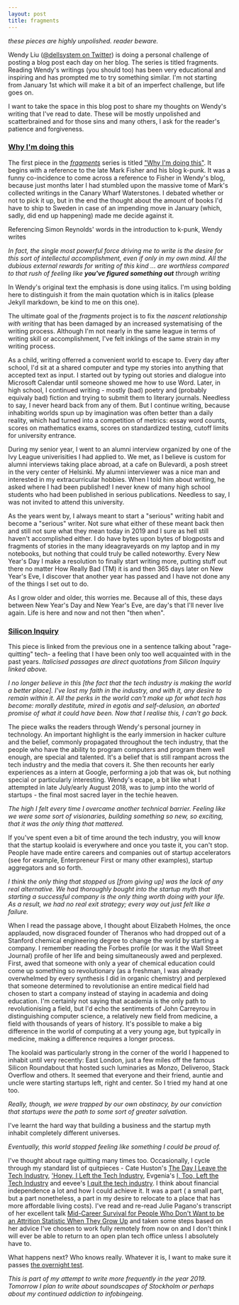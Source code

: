```yaml
---
layout: post
title: fragments
---
```


_these pieces are highly unpolished. reader beware._

Wendy Liu ([@dellsystem on Twitter](https://twitter.com/dellsystem)) is doing a personal challenge of posting a blog post each day on her blog.
The series is titled fragments. Reading Wendy's writings (you should too) has been very educational and inspiring
and has prompted me to try something similar. I'm not starting from January 1st which will make it a bit of an imperfect challenge,
but life goes on.

I want to take the space in this blog post to share my thoughts on Wendy's writing that I've read to date. 
These will be mostly unpolished and scatterbrained and for those sins and many others, I ask for the reader's
patience and forgiveness. 

### [Why I'm doing this](https://dellsystem.me/posts/fragments-1)
The first piece in the [_fragments_](https://dellsystem.me/fragments/) series is titled ["Why I'm doing this"](https://dellsystem.me/posts/fragments-1).
It begins with a reference to the late Mark Fisher and his blog k-punk. It was a funny co-incidence to come across
a reference to Fisher in Wendy's blog, because just months later I had stumbled upon the massive tome of Mark's 
collected writings in the Canary Wharf Waterstones. I debated whether or not to pick it up, but in the end
the thought about the amount of books I'd have to ship to Sweden in case of an impending move in January (which, sadly, did end up
happening) made me decide against it.

Referencing Simon Reynolds' words in the introduction to k-punk, Wendy writes

_In fact, the single most powerful force driving me to write is the desire for this sort of intellectul accomplishment, even if only in my own mind. All the dubious external rewards for writing of this kind ... are worthless compared to that rush of feeling like **you've figured something out** through writing_

In Wendy's original text the emphasis is done using italics. I'm using bolding here to distinguish it from the main quotation which is in italics (please Jekyll markdown, be kind to me on this one).

The ultimate goal of the _fragments_ project is to fix the _nascent relationship with writing_ that has been damaged by an increased systematising of the writing process. Although I'm not nearly in the same league in terms of writing skill or accomplishment, I've felt inklings of the same strain in my writing process. 

As a child, writing offerred a convenient world to escape to. Every day after school, I'd sit at a shared computer and type my stories into anything that accepted text as input. I started out by typing out stories and dialogue into Microsoft Calendar until someone showed me how to use Word. Later, in high school, I continued writing - mostly (bad) poetry and (probably equivaly bad) fiction and trying to submit them to literary journals. Needless to say, I never heard back from any of them. But I continue writing, because inhabiting worlds spun up by imagination was often better than a daily reality, which had turned into a competition of metrics: essay word counts, scores on mathematics exams, scores on standardized testing, cutoff limits for university entrance. 

During my senior year, I went to an alumni interview organized by one of the Ivy League univerisities I had applied to. We met, as I believe is custom for alumni interviews taking place abroad, at a cafe on Bulevardi, a posh street in the very center of Helsinki. My alumni interviewer was a nice man and interested in my extracurricular hobbies. When I told him about writing, he asked where I had been published! I never knew of many high school students who had been published in serious publications. Needless to say, I was not invited to attend this university.

As the years went by, I always meant to start a "serious" writing habit and become a "serious" writer. Not sure what either of these meant back then and still not sure what they mean today in 2019 and I sure as hell still haven't accomplished either. I do have bytes upon bytes of blogposts and fragments of stories in the many ideagraveyards on my laptop and in my notebooks, but nothing that could truly be called noteworthy. Every New Year's Day I make a resolution to finally start writing more, putting stuff out there no matter How Really Bad (TM) it is and then 365 days later on New Year's Eve, I discover that another year has passed and I have not done any of the things I set out to do.

As I grow older and older, this worries me. Because all of this, these days between New Year's Day and New Year's Eve, are day's that I'll never live again. Life is here and now and not then "then when". 

### [Silicon Inquiry](https://notesfrombelow.org/article/silicon-inquiry)
This piece is linked from the previous one in a sentence talking about "rage-quitting" tech- a feeling that I have been only too well acquainted with in the past years. _Italicised passages are direct quotations from Silicon Inquiry linked above._

_I no longer believe in this [the fact that the tech industry is making the world a better place]. I've lost my faith in the industry, and with it, any desire to remain within it. All the perks in the world can't make up for what tech has become: morally destitute, mired in egotis and self-delusion, an aborted promise of what it could have been. Now that I realise this, I can't go back._

The piece walks the readers through Wendy's personal journey in technology. An important highlight is the early immersion in hacker culture and the belief, commonly propagated throughout the tech industry, that the people who have the ability to program computers and program them well enough, are special and talented. It's a belief that is still rampant across the tech industry and the media that covers it. She then recounts her early experiences as a intern at Google, performing a job that was ok, but nothing special or particularly interesting. 
Wendy's ecape, a bit like what I attempted in late July/early August 2018, was to jump into the world of startups - the final most sacred layer in the techie heaven. 

_The high I felt every time I overcame another technical barrier. Feeling like we were some sort of visionaries, building something so new, so exciting, that it was the only thing that mattered._

If you've spent even a bit of time around the tech industry, you will know that the startup koolaid is everywhere and once you taste it, you can't stop. People have made entire careers and companies out of startup accelerators (see for example, Enterpreneur First or many other examples), startup aggregators and so forth. 

_I think the only thing that stopped us [from giving up] was the lack of any real alternative. We had thoroughly bought into the startup myth that starting a successful company is the only thing worth doing with your life. As a result, we had no real exit strategy; every way out just felt like a failure._

When I read the passage above, I thought about Elizabeth Holmes, the once applauded, now disgraced founder of Theranos who had dropped out of a Stanford chemical engineering degree to change the world by starting a company. I remember reading the Forbes profile (or was it the Wall Street Journal) profile of her life and being simultaneously awed and perplexed. First, awed that someone with only a year of chemical education could come up something so revolutionary (as a freshman, I was already overwhelmed by every synthesis I did in organic chemistry) and perplexed that someone determined to revolutionise an entire medical field had chosen to start a company instead of staying in academia and doing education. I'm certainly not saying that academia is the only path to revolutionising a field, but I'd echo the sentiments of John Carreyrou in distinguishing computer science, a relatively new field from medicine, a field with thousands of years of history. It's possible to make a big difference in the world of computing at a very young age, but typically in medicine, making a difference requires a longer process. 

The koolaid was particularly strong in the corner of the world I happened to inhabit until very recently: East London, just a few miles off the famous Silicon Roundabout that hosted such luminaries as Monzo, Deliveroo, Stack Overflow and others. It seemed that everyone and their friend, auntie and uncle were starting startups left, right and center. So I tried my hand at one too.

_Really, though, we were trapped by our own obstinacy, by our conviction that startups were the path to some sort of greater salvation._

I've learnt the hard way that building a business and the startup myth inhabit completely different universes.

_Eventually, this world stopped feeling like something I could be proud of._

I've thought about rage quitting many times too. Occasionally, I cycle through my standard list of quitpieces - Cate Huston's [The Day I Leave the Tech Industry](https://cate.blog/2014/07/28/the-day-i-leave-the-tech-industry/), ['Honey, I Left the Tech Industry](https://cate.blog/2015/02/25/honey-i-left-the-tech-industry/), Evgenia's [I, Too, Left the Tech Industry](https://evgeniagotfi.wordpress.com/2015/06/13/i-too-left-the-tech-industry/)  and eevee's [I quit the tech industry](https://eev.ee/blog/2015/06/09/i-quit-the-tech-industry/). I think about financial independence a lot and how I could achieve it. It was a part ( a small part, but a part nonetheless, a part in my desire to relocate to a place that has more affordable living costs). I've read and re-read Julie Pagano's transcript of her excellent talk [Mid-Career Survival for People Who Don't Want to be an Attrition Statistic When They Grow Up](http://juliepagano.com/blog/2016/10/06/mid-career-survival-talk-transcript/) and taken some steps based on her advice I've chosen to work fully remotely from now on and I don't think I will ever be able to return to an open plan tech office unless I absolutely have to. 

What happens next? 
Who knows really. Whatever it is, I want to make sure it passes [the overnight test](https://dellsystem.me/posts/fragments-11). 

_This is part of my attempt to write more frequently in the year 2019. Tomorrow I plan to write about soundscapes of Stockholm or perhaps about my continued addiction to infobingeing._
